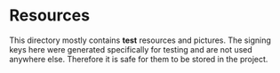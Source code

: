 # Resources

This directory mostly contains **test** resources and pictures. The signing keys here were generated specifically for testing and are not used anywhere else. Therefore it is safe for them to be stored in the project.